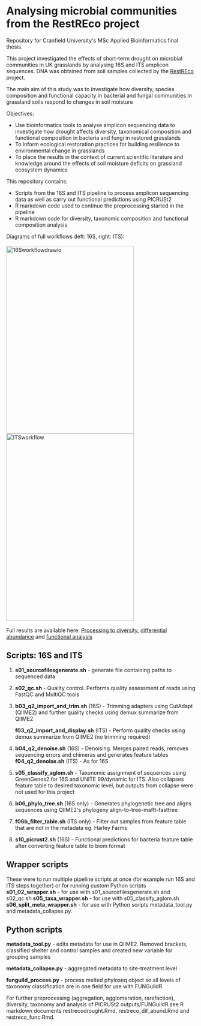 # Analysing microbial communities from the RestREco project

Repository for Cranfield University's MSc Applied Bioinformatics final thesis.

This project investigated the effects of short-term drought on microbial communities in UK grasslands by analysing 16S and ITS amplicon sequences. DNA was obtained from soil samples collected by the <a href="https://restreco.com/">RestREco</a> project.

The main aim of this study was to investigate how diversity, species composition and functional capacity in bacterial and fungal communities in grassland soils respond to changes in soil moisture

Objectives:
- Use bioinformatics tools to analyse amplicon sequencing data to investigate how drought affects diversity, taxonomical composition and functional composition in bacteria and fungi in restored grasslands
- To inform ecological restoration practices for building resilience to environmental change in grasslands
- To place the results in the context of current scientific literature and knowledge around the effects of soil moisture deficits on grassland ecosystem dynamics

This repository contains:
- Scripts from the 16S and ITS pipeline to process amplicon sequencing data as well as carry out functional predictions using PICRUSt2
- R markdown code used to continue the preprocessing started in the pipeline
- R markdown code for diversity, taxonomic composition and functional composition analysis

Diagrams of full workflows (left: 16S, right: ITS):
<br>
<br>
<img width="340" height="500" alt="16Sworkflowdrawio" src="https://github.com/user-attachments/assets/011aa5ba-1a2b-4f40-b283-7c35d3c3d556" />
<img width="340" height="500" alt="ITSworkflow" src="https://github.com/user-attachments/assets/ccfbaca0-7d05-416c-a920-6c6807ee2cac" />
<br>
<br>
Full results are available here: <a href="https://kerrycranfield.github.io/RestREcoDrought/restrecodrought.html">Processing to diversity</a>, <a href="https://kerrycranfield.github.io/RestREcoDrought/restreco_diff_abund.html">differential abundance</a> and <a href="https://kerrycranfield.github.io/RestREcoDrought/restreco_func.html">functional analysis</a>

## Scripts: 16S and ITS
1. <b>s01_sourcefilesgenerate.sh</b> - generate file containing paths to sequenced data
2. <b>s02_qc.sh</b> - Quality control. Performs quality assessment of reads using FastQC and MultiQC tools
3. <b>b03_q2_import_and_trim.sh</b> (16S) - Trimming adapters using CutAdapt (QIIME2) and further quality checks using demux summarize from QIIME2
   
   <b>f03_q2_import_and_display.sh</b> (ITS) - Perform quality checks using demux summarize from QIIME2 (no trimming required)
5. <b>b04_q2_denoise.sh</b> (16S) - Denoising. Merges paired reads, removes sequencing errors and chimeras and generates feature tables
   <b>f04_q2_denoise.sh</b> (ITS) - As for 16S
6. <b>s05_classify_aglom.sh</b> - Taxonomic assignment of sequences using GreenGenes2 for 16S and UNITE 99/dynamic for ITS. Also collapses feature table to desired taxonomic level, but outputs from collapse were not used for this project
7. <b>b06_phylo_tree.sh</b> (16S only) - Generates phylogenetic tree and aligns sequences using QIIME2's phylogeny align-to-tree-mafft-fasttree
8. <b>f06b_filter_table.sh</b> (ITS only) - Filter out samples from feature table that are not in the metadata eg. Harley Farms
9. <b>s10_picrust2.sh</b> (16S) - Functional predictions for bacteria feature table after converting feature table to biom format

## Wrapper scripts
These were to run multiple pipeline scripts at once (for example run 16S and ITS steps together) or for running custom Python scripts
<b>s01_02_wrapper.sh</b> - for use with s01_sourcefilesgenerate.sh and s02_qc.sh
<b>s05_taxa_wrapper.sh</b> - for use with s05_classify_aglom.sh
<b>s06_split_meta_wrapper.sh</b> - for use with Python scripts metadata_tool.py and metadata_collapse.py.

## Python scripts
<b>metadata_tool.py</b> - edits metadata for use in QIIME2. Removed brackets, classified shelter and control samples and created new variable for grouping samples

<b>metadata_collapse.py</b> - aggregated metadata to site-treatment level

<b>funguild_process.py</b> - process melted phyloseq object so all levels of taxonomy classification are in one field for use with FUNGuildR 

For further preprocessing (aggregation, agglomeration, rarefaction), diversity, taxonomy and analysis of PICRUSt2 outputs/FUNGuildR see R markdown documents restrecodrought.Rmd, restreco_dif_abund.Rmd and restreco_func.Rmd.
